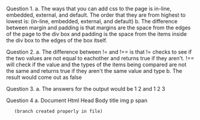 Question 1.
  a. The ways that you can add css to the page is in-line, embedded, external, and default. The order that they are from highest to lowest is: (in-line, embedded, external, and default)
  b. The difference between margin and padding is that margins are the space from the edges of the page to the div box and padding is the space from the items inside the div box to the edges of the box itself.

Question 2.
  a. The difference between != and !== is that != checks to see if the two values are not equal to eachother and returns true if they aren't. !== will check if the value and the types of the items being compared are not the same and returns true if they aren't the same value and type
  b. The result would come out as false

Question 3.
  a. The answers for the output would be 1 2 and 1 2 3
  
Question 4
  a.
                                                     Document
                                                       Html
                                          Head                   Body
                                          title              img          p
                                                                          span
                                                                         
       (branch created properly in file)
